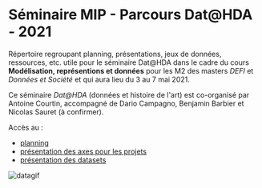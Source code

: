 # Séminaire MIP - Parcours Dat@HDA - 2021
Répertoire regroupant planning, présentations, jeux de données, ressources, etc. utile pour le séminaire Dat@HDA dans le cadre du cours **Modélisation, représentions et données** pour les M2 des masters *DEFI* et *Données et Société* et  qui aura lieu du 3 au 7 mai 2021.


Ce séminaire *Dat@HDA* (données et histoire de l'art) est co-organisé par Antoine Courtin, accompagné de Dario Campagno, Benjamin Barbier et Nicolas Sauret (à confirmer).

Accès au :
* [planning](/planning.md)
* [présentation des axes pour les projets](/projets.md)
* [présentation des datasets](/datasets/presentation.md)

![datagif](https://media0.giphy.com/media/3osxYc2axjCJNsCXyE/giphy.gif)
